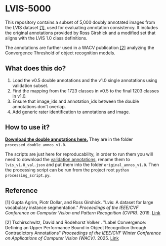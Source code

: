 # LVIS-5000

This repository contains a subset of 5,000 doubly annotated images from the LVIS dataset [[1]](#1), used for evaluating annotation
consistency. It includes the original annotations provided by Ross Girshick and a modified set that aligns with the 
LVIS 1.0 class definitions.

The annotations are further used in a WACV publication [[2]](#2) analyzing the Convergence Threshold of object recognition models.

## What does this do?

1. Load the v0.5 double annotations and the v1.0 single annotations using validation subset.
2. Find the mapping from the 1723 classes in v0.5 to the final 1203 classes in v1.0.
3. Ensure that image_ids and annotation_ids between the double annotations don't overlap.
4. Add generic rater identification to annotations and image.

## How to use it?

**[Download the double annotations here.](processed_double_annos_v1.0/lvis_v1.0_val_doubly_annos.json)** They are in the folder 
`processed_double_annos_v1.0`.

The scripts are just here for reproducability, in order to run them you will need to download the 
[validation annotations](https://www.lvisdataset.org/dataset), rename them to `lvis_v1.0_val.json` and put them into the
folder `original_annos_v1.0`. Then the processing script can be run from the project root `python processing_script.py`.

## Reference

<a id="1">[1]</a> Gupta Agrim, Piotr Dollar, and Ross Girshick. "Lvis: A dataset for large vocabulary instance segmentation." 
_Proceedings of the IEEE/CVF Conference on Computer Vision and Pattern Recognition (CVPR)_. 2019. 
[Link](https://openaccess.thecvf.com/content_CVPR_2019/html/Gupta_LVIS_A_Dataset_for_Large_Vocabulary_Instance_Segmentation_CVPR_2019_paper.html)

<a id="2">[2]</a> Tschirschwitz, David and Rodehorst Volker . "Label Convergence: Defining an Upper Performance Bound in 
Object Recognition through Contradictory Annotations" _Proceedings of the IEEE/CVF Winter Conference on Applications of 
Computer Vision (WACV)_. 2025. [Link](https://arxiv.org/abs/2409.09412)
